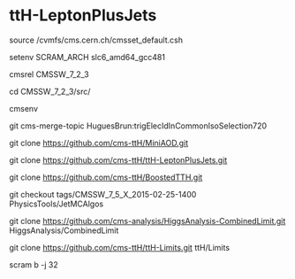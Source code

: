 ttH-LeptonPlusJets
==================

source /cvmfs/cms.cern.ch/cmsset_default.csh

setenv SCRAM_ARCH slc6_amd64_gcc481
 
cmsrel CMSSW_7_2_3

cd CMSSW_7_2_3/src/

cmsenv
 
 
git cms-merge-topic HuguesBrun:trigElecIdInCommonIsoSelection720
 
git clone https://github.com/cms-ttH/MiniAOD.git

git clone https://github.com/cms-ttH/ttH-LeptonPlusJets.git
 
git clone https://github.com/cms-ttH/BoostedTTH.git

git checkout tags/CMSSW_7_5_X_2015-02-25-1400 PhysicsTools/JetMCAlgos

git clone https://github.com/cms-analysis/HiggsAnalysis-CombinedLimit.git HiggsAnalysis/CombinedLimit

git clone https://github.com/cms-ttH/ttH-Limits.git ttH/Limits


scram b -j 32
